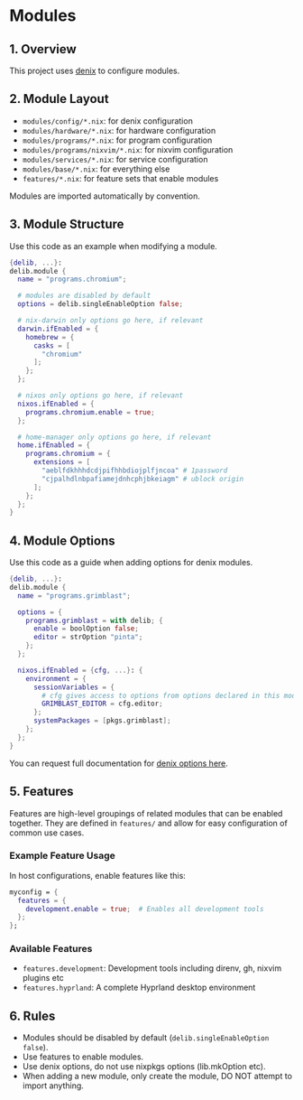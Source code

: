 # Modules

## 1. Overview

This project uses [denix](https://github.com/yunfachi/denix) to configure modules.

## 2. Module Layout

- `modules/config/*.nix`: for denix configuration
- `modules/hardware/*.nix`: for hardware configuration
- `modules/programs/*.nix`: for program configuration
- `modules/programs/nixvim/*.nix`: for nixvim configuration
- `modules/services/*.nix`: for service configuration
- `modules/base/*.nix`: for everything else
- `features/*.nix`: for feature sets that enable modules

Modules are imported automatically by convention.

## 3. Module Structure

Use this code as an example when modifying a module.

```nix
{delib, ...}:
delib.module {
  name = "programs.chromium";

  # modules are disabled by default
  options = delib.singleEnableOption false;

  # nix-darwin only options go here, if relevant
  darwin.ifEnabled = {
    homebrew = {
      casks = [
        "chromium"
      ];
    };
  };

  # nixos only options go here, if relevant
  nixos.ifEnabled = {
    programs.chromium.enable = true;
  };

  # home-manager only options go here, if relevant
  home.ifEnabled = {
    programs.chromium = {
      extensions = [
        "aeblfdkhhhdcdjpifhhbdiojplfjncoa" # 1password
        "cjpalhdlnbpafiamejdnhcphjbkeiagm" # ublock origin
      ];
    };
  };
}
```

## 4. Module Options

Use this code as a guide when adding options for denix modules.

```nix
{delib, ...}:
delib.module {
  name = "programs.grimblast";

  options = {
    programs.grimblast = with delib; {
      enable = boolOption false;
      editor = strOption "pinta";
    };
  };

  nixos.ifEnabled = {cfg, ...}: {
    environment = {
      sessionVariables = {
        # cfg gives access to options from options declared in this module
        GRIMBLAST_EDITOR = cfg.editor;
      };
      systemPackages = [pkgs.grimblast];
    };
  };
}
```

You can request full documentation for [denix options here](https://yunfachi.github.io/denix/options/introduction).

## 5. Features

Features are high-level groupings of related modules that can be enabled together. They are defined in `features/` and allow for easy configuration of common use cases.

### Example Feature Usage

In host configurations, enable features like this:

```nix
myconfig = {
  features = {
    development.enable = true;  # Enables all development tools
  };
};
```

### Available Features

- `features.development`: Development tools including direnv, gh, nixvim plugins etc
- `features.hyprland`: A complete Hyprland desktop environment

## 6. Rules

- Modules should be disabled by default (`delib.singleEnableOption false`).
- Use features to enable modules.
- Use denix options, do not use nixpkgs options (lib.mkOption etc).
- When adding a new module, only create the module, DO NOT attempt to import anything.
